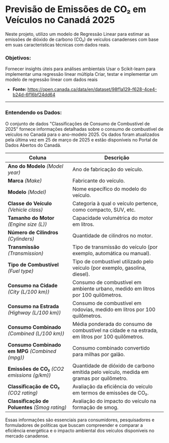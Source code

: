 # Previsão de Emissões de CO₂ em Veículos no Canadá 2025
Neste projeto, utilizo um modelo de Regressão Linear para estimar as emissões de dióxido de carbono (CO₂) de veículos canadenses com base em suas características técnicas com dados reais.

### Objetivos:
Fornecer insights úteis para análises ambientais
Usar o Scikit-learn para implementar uma regressão linear múltipla
Criar, testar e implementar um modelo de regressão linear com dados reais

- **Fonte:** https://open.canada.ca/data/en/dataset/98f1a129-f628-4ce4-b24d-6f16bf24dd64

---

### Entendendo os Dados:
​O conjunto de dados "Classificações de Consumo de Combustível de 2025" fornece informações detalhadas sobre o consumo de combustível de veículos no Canadá para o ano-modelo 2025. Os dados foram atualizados pela última vez em 25 de março de 2025 e estão disponíveis no Portal de Dados Abertos do Canadá.

| Coluna                                      | Descrição                                                                                              |
|---------------------------------------------|--------------------------------------------------------------------------------------------------------|
| **Ano do Modelo** *(Model year)*            | Ano de fabricação do veículo.                                                                          |
| **Marca** *(Make)*                          | Fabricante do veículo.                                                                                 |
| **Modelo** *(Model)*                        | Nome específico do modelo do veículo.                                                                  |
| **Classe do Veículo** *(Vehicle class)*     | Categoria à qual o veículo pertence, como compacto, SUV, etc.                                          |
| **Tamanho do Motor** *(Engine size (L))*    | Capacidade volumétrica do motor em litros.                                                             |
| **Número de Cilindros** *(Cylinders)*       | Quantidade de cilindros no motor.                                                                      |
| **Transmissão** *(Transmission)*            | Tipo de transmissão do veículo (por exemplo, automática ou manual).                                    |
| **Tipo de Combustível** *(Fuel type)*       | Tipo de combustível utilizado pelo veículo (por exemplo, gasolina, diesel).                            |
| **Consumo na Cidade** *(City (L/100 km))*   | Consumo de combustível em ambiente urbano, medido em litros por 100 quilômetros.                       |
| **Consumo na Estrada** *(Highway (L/100 km))* | Consumo de combustível em rodovias, medido em litros por 100 quilômetros.                              |
| **Consumo Combinado** *(Combined (L/100 km))* | Média ponderada do consumo de combustível na cidade e na estrada, em litros por 100 quilômetros.       |
| **Consumo Combinado em MPG** *(Combined (mpg))* | Consumo combinado convertido para milhas por galão.                                                    |
| **Emissões de CO₂** *(CO2 emissions (g/km))*| Quantidade de dióxido de carbono emitida pelo veículo, medida em gramas por quilômetro.                |
| **Classificação de CO₂** *(CO2 rating)*     | Avaliação da eficiência do veículo em termos de emissões de CO₂.                                       |
| **Classificação de Poluentes** *(Smog rating)*| Avaliação do impacto do veículo na formação de smog.                                                   |

Essas informações são essenciais para consumidores, pesquisadores e formuladores de políticas que buscam compreender e comparar a eficiência energética e o impacto ambiental dos veículos disponíveis no mercado canadense.
